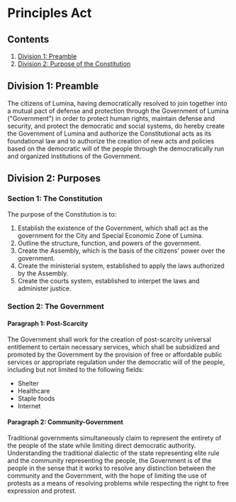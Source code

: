 # Principles Act

## Contents

1. [Division 1: Preamble](https://github.com/lumina-gov/laws/blob/main/in_force/constitution/principles.md#division-1-preamble)
2. [Division 2: Purpose of the Constitution](https://github.com/lumina-gov/laws/blob/main/in_force/constitution/principles.md#division-2-purpose-of-the-constitution)

## Division 1: Preamble
The citizens of Lumina, having democratically resolved to join together into a mutual pact of defense and protection through the Government of Lumina ("Government") in order to protect human rights, maintain defense and security, and protect the democratic and social systems, do hereby create the Government of Lumina and authorize the Constitutional acts as its foundational law and to authorize the creation of new acts and policies based on the democratic will of the people through the democratically run and organized institutions of the Government.

## Division 2: Purposes

### Section 1: The Constitution

The purpose of the Constitution is to:

1. Establish the existence of the Government, which shall act as the government for the City and Special Economic Zone of Lumina.
2. Outline the structure, function, and powers of the government.
3. Create the Assembly, which is the basis of the citizens' power over the government.
4. Create the ministerial system, established to apply the laws authorized by the Assembly.
5. Create the courts system, established to interpet the laws and administer justice.

### Section 2: The Government

#### Paragraph 1: Post-Scarcity
The Government shall work for the creation of post-scarcity universal entitlement to certain necessary services, which shall be subsidized and promoted by the Government by the provision of free or affordable public services or appropriate regulation under the democratic will of the people, including but not limited to the following fields:
* Shelter
* Healthcare
* Staple foods
* Internet

#### Paragraph 2: Community-Government
Traditional governments simultaneously claim to represent the entirety of the people of the state while limiting direct democratic authority. Understanding the traditional dialectic of the state representing elite rule and the community representing the people, the Government is of the people in the sense that it works to resolve any distinction between the community and the Government, with the hope of limiting the use of protests as a means of resolving problems while respecting the right to free expression and protest.
